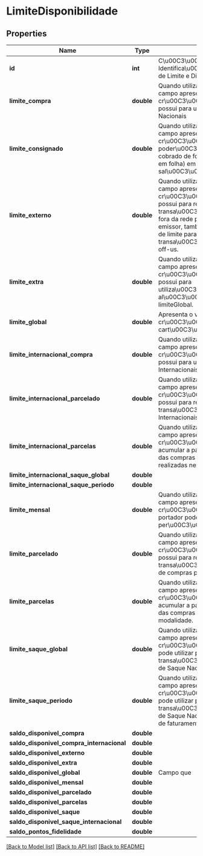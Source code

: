 # LimiteDisponibilidade

## Properties
Name | Type | Description | Notes
------------ | ------------- | ------------- | -------------
**id** | **int** | C\u00C3\u00B3digo de Identifica\u00C3\u00A7\u00C3\u00A3o de Limite e Disponibilidade (id). | 
**limite_compra** | **double** | Quando utilizado pelo emissor, este campo apresenta o valor do limite de cr\u00C3\u00A9dito que o portador possui para uso exclusivo em Compras Nacionais | 
**limite_consignado** | **double** | Quando utilizado pelo emissor, este campo apresenta o valor da margem de cr\u00C3\u00A9dito que ele poder\u00C3\u00A1 utilizar para ser cobrado de forma consignada (desconto em folha) em seu sal\u00C3\u00A1rio/vencimentos. | 
**limite_externo** | **double** | Quando utilizado pelo emissor, este campo apresenta o valor do limite de cr\u00C3\u00A9dito que o portador possui para realizar transa\u00C3\u00A7\u00C3\u00B5es fora da rede pr\u00C3\u00B3pria do emissor, tamb\u00C3\u00A9m chamado de limite para transa\u00C3\u00A7\u00C3\u00B5es off-us. | 
**limite_extra** | **double** | Quando utilizado pelo emissor, este campo apresenta o valor do limite de cr\u00C3\u00A9dito que o portador possui para utiliza\u00C3\u00A7\u00C3\u00A3o al\u00C3\u00A9m do valor do limiteGlobal.  | 
**limite_global** | **double** | Apresenta o valor do limite de cr\u00C3\u00A9dito que o portador do cart\u00C3\u00A3o possui. | 
**limite_internacional_compra** | **double** | Quando utilizado pelo emissor, este campo apresenta o valor do limite de cr\u00C3\u00A9dito que o portador possui para uso exclusivo em Compras Internacionais. | 
**limite_internacional_parcelado** | **double** | Quando utilizado pelo emissor, este campo apresenta o valor do limite de cr\u00C3\u00A9dito que o portador possui para realizar transa\u00C3\u00A7\u00C3\u00B5es Internacionais de Compras Parceladas. | 
**limite_internacional_parcelas** | **double** | Quando utilizado pelo emissor, este campo apresenta o valor do limite de cr\u00C3\u00A9dito que portador pode acumular a partir da soma das parcelas das compras internacionais que forem realizadas nesta modalidade. | 
**limite_internacional_saque_global** | **double** |  | 
**limite_internacional_saque_periodo** | **double** |  | 
**limite_mensal** | **double** | Quando utilizado pelo emissor, este campo apresenta o valor do limite de cr\u00C3\u00A9dito que a fatura do portador pode ter em um determinado per\u00C3\u00ADodo. | 
**limite_parcelado** | **double** | Quando utilizado pelo emissor, este campo apresenta o valor do limite de cr\u00C3\u00A9dito que o portador possui para realizar transa\u00C3\u00A7\u00C3\u00B5es de compras parceladas. | 
**limite_parcelas** | **double** | Quando utilizado pelo emissor, este campo apresenta o valor do limite de cr\u00C3\u00A9dito que portador pode acumular a partir da soma das parcelas das compras que forem realizadas nesta modalidade. | 
**limite_saque_global** | **double** | Quando utilizado pelo emissor, este campo apresenta o valor do limite de cr\u00C3\u00A9dito que o portador pode utilizar para realizar transa\u00C3\u00A7\u00C3\u00B5es de Saque Nacional. | 
**limite_saque_periodo** | **double** | Quando utilizado pelo emissor, este campo apresenta o valor do limite de cr\u00C3\u00A9dito que o portador pode utilizar para realizar transa\u00C3\u00A7\u00C3\u00B5es de Saque Nacional dentro de cada ciclo de faturamento. | 
**saldo_disponivel_compra** | **double** |  | 
**saldo_disponivel_compra_internacional** | **double** |  | 
**saldo_disponivel_externo** | **double** |  | 
**saldo_disponivel_extra** | **double** |  | 
**saldo_disponivel_global** | **double** | Campo que  | 
**saldo_disponivel_mensal** | **double** |  | 
**saldo_disponivel_parcelado** | **double** |  | 
**saldo_disponivel_parcelas** | **double** |  | 
**saldo_disponivel_saque** | **double** |  | 
**saldo_disponivel_saque_internacional** | **double** |  | 
**saldo_pontos_fidelidade** | **double** |  | 

[[Back to Model list]](../README.md#documentation-for-models) [[Back to API list]](../README.md#documentation-for-api-endpoints) [[Back to README]](../README.md)


